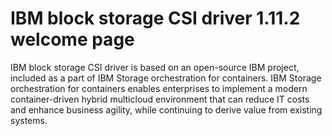 # IBM block storage CSI driver 1.11.2 welcome page

IBM block storage CSI driver is based on an open-source IBM project, included as a part of IBM Storage orchestration for containers. 
 IBM Storage orchestration for containers enables enterprises to implement a modern container-driven hybrid multicloud environment that can 
reduce IT costs and enhance business agility, while continuing to derive value from existing systems.